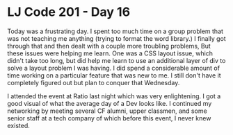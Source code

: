 # LJ Code 201 - Day 16

Today was a frustrating day. I spent too much time on a group problem that was not teaching me anything (trying to format the word library.) I finally got through that and then dealt with a couple more troubling problems, But these issues were helping me learn. One was a CSS layout issue, which didn't take too long, but did help me learn to use an additional layer of div to solve a layout problem I was having. I did spend a considerable amount of time working on a particular feature that was new to me. I still don't have it completely figured out but plan to conquer that Wednesday.

I attended the event at Ratio last night which was very enlightening. I got a good visual of what the average day of a Dev looks like. I continued my networking by meeting several CF alumni, upper classmen, and some senior staff at a tech company of which before this event, I never knew existed.
